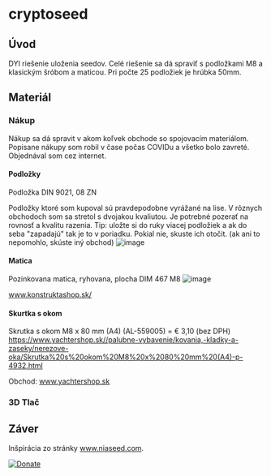 # cryptoseed

## Úvod
DYI riešenie uloženia seedov. Celé riešenie sa dá spraviť s podložkami M8 a klasickým šróbom a maticou. Pri počte 25 podložiek je hrúbka 50mm.

## Materiál

### Nákup
Nákup sa dá spravit v akom koľvek obchode so spojovacím materiálom. Popisane nákupy som robil v čase počas COVIDu a všetko bolo zavreté. Objednával som cez internet.

#### Podložky
Podložka DIN 9021, 08 ZN 

Podložky ktoré som kupoval sú pravdepodobne vyrážané na lise. V rôznych obchodoch som sa stretol s dvojakou kvaliutou. Je potrebné pozerať na rovnosť a kvalitu razenia.
Tip: uložte si do ruky viacej podložiek a ak do seba "zapadajú" tak je to v poriadku. Pokial nie, skuste ich otočit. (ak ani to nepomohlo, skúste iný obchod)
![image](https://user-images.githubusercontent.com/9383206/117585333-26001780-b112-11eb-97cd-d433ca3ff9e7.png)


#### Matica
Pozinkovana matica, ryhovana, plocha DIM 467 M8
![image](https://www.konstruktashop.sk/_files/200000536-07fb507fb7/DV005-ppic_din_467_edelstahl_0.jpg)

www.konstruktashop.sk/


#### Skurtka s okom
Skrutka s okom M8 x 80 mm (A4) (AL-559005) = € 3,10 (bez DPH)
https://www.yachtershop.sk//palubne-vybavenie/kovania,-kladky-a-zaseky/nerezove-oka/Skrutka%20s%20okom%20M8%20x%2080%20mm%20(A4)-p-4932.html

Obchod: www.yachtershop.sk


### 3D Tlač

## Záver
Inšpirácia zo stránky www.niaseed.com.

[![Donate](https://img.shields.io/badge/donate-Coffee-yellow.svg)](https://)


